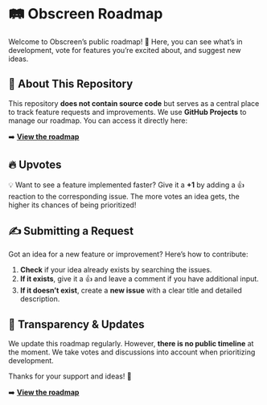 # 🛤️ Obscreen Roadmap  

Welcome to Obscreen’s public roadmap! 🚀 Here, you can see what’s in development, vote for features you’re excited about, and suggest new ideas.  

## 📌 About This Repository  

This repository **does not contain source code** but serves as a central place to track feature requests and improvements. We use **GitHub Projects** to manage our roadmap. You can access it directly here:  

➡️ **[View the roadmap](https://roadmap.obscreen.io)**  

## 🔥 Upvotes  

💡 Want to see a feature implemented faster? Give it a **+1** by adding a 👍 reaction to the corresponding issue. The more votes an idea gets, the higher its chances of being prioritized!  

## ✍️ Submitting a Request  

Got an idea for a new feature or improvement? Here’s how to contribute:  

1. **Check** if your idea already exists by searching the issues.  
2. **If it exists**, give it a 👍 and leave a comment if you have additional input.  
3. **If it doesn’t exist**, create a **new issue** with a clear title and detailed description.  

## 🎯 Transparency & Updates  

We update this roadmap regularly. However, **there is no public timeline** at the moment. We take votes and discussions into account when prioritizing development.  

Thanks for your support and ideas! 🙌  

➡️ **[View the roadmap](https://roadmap.obscreen.io)**  
